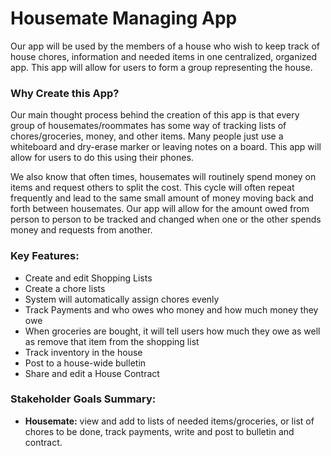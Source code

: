 # Housemate Managing App

Our app will be used by the members of a 
house who wish to keep track of house
chores, information and needed items in one
centralized, organized app. This app will
allow for users to form a group representing
the house. 

### Why Create this App?
Our main thought process behind the
creation of this app is that every group
of housemates/roommates has some way of
tracking lists of chores/groceries, money,
and other items. Many people just use a
whiteboard and dry-erase marker or leaving
notes on a board. This app will allow for
users to do this using their phones.

We also know that often times, housemates
will routinely spend money on items and 
request others to split the cost. This cycle
will often repeat frequently and lead to 
the same small amount of money moving back
and forth between housemates. Our app
will allow for the amount owed from person
to person to be tracked and changed when 
one or the other spends money and requests
from another.

### Key Features:
- Create and edit Shopping Lists
- Create a chore lists
- System will automatically assign chores evenly
- Track Payments and who owes who money and 
how much money they owe
- When groceries are bought, it will tell users how 
much they owe as well as remove that item from the
shopping list
- Track inventory in the house
- Post to a house-wide bulletin
- Share and edit a House Contract

### Stakeholder Goals Summary:
- **Housemate:**  view and add to lists of needed 
items/groceries, or list of chores to be done, track
payments, write and post to bulletin
and contract.
